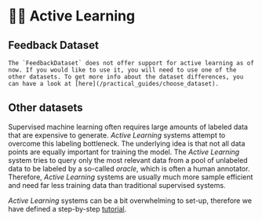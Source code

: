 # 🧑‍🏫 Active Learning

## Feedback Dataset

```{warning}
The `FeedbackDataset` does not offer support for active learning as of now. If you would like to use it, you will need to use one of the other datasets. To get more info about the dataset differences, you can have a look at [here](/practical_guides/choose_dataset).
```

## Other datasets

Supervised machine learning often requires large amounts of labeled data that are expensive to generate. *Active Learning* systems attempt to overcome this labeling bottleneck. The underlying idea is that not all data points are equally important for training the model. The *Active Learning* system tries to query only the most relevant data from a pool of unlabeled data to be labeled by a so-called *oracle*, which is often a human annotator. Therefore, *Active Learning* systems are usually much more sample efficient and need far less training data than traditional supervised systems.

*Active Learning* systems can be a bit overwhelming to set-up, therefore we have defined a step-by-step [tutorial](/tutorials_and_integrations/tutorials/other_datasets/few_shot_text_classification_with_active_learning.ipynb).